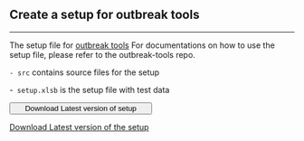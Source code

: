 ## Create a setup for outbreak tools

---

The setup file for [outbreak tools](https://github.com/epicentre-msf/outbreak-tools)
For documentations on how to use the setup file, please refer to the outbreak-tools repo.

`- src` contains source files for the setup

-` setup.xlsb` is the setup file with test data

<link rel="stylesheet" href="https://cdnjs.cloudflare.com/ajax/libs/font-awesome/4.7.0/css/font-awesome.min.css">

<button class="btn" style="width:50%"><i class="fa fa-download"></i> Download Latest version of setup</button>

[Download Latest version of the setup](https://github.com/epicentre-msf/outbreak-tools-setup/raw/main/setup.xlsb "Download setup")
